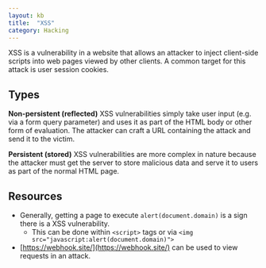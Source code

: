 ```yaml
---
layout: kb
title:  "XSS"
category: Hacking
---
```


XSS is a vulnerability in a website that allows an attacker to inject
client-side scripts into web pages viewed by other clients. A common
target for this attack is user session cookies.

## Types

**Non-persistent (reflected)** XSS vulnerabilities simply take user input
(e.g. via a form query parameter) and uses it as part of the HTML body
or other form of evaluation. The attacker can craft a URL containing
the attack and send it to the victim.

**Persistent (stored)** XSS vulnerabilities are more complex in nature
because the attacker must get the server to store malicious data and
serve it to users as part of the normal HTML page.

## Resources
* Generally, getting a page to execute `alert(document.domain)` is a sign
there is a XSS vulnerability.
  * This can be done within `<script>` tags or via
    `<img src="javascript:alert(document.domain)">`
* [https://webhook.site/](https://webhook.site/) can be used to view
requests in an attack.
